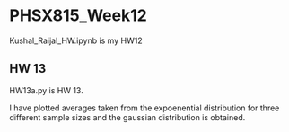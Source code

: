 # PHSX815_Week12

Kushal_Raijal_HW.ipynb is my HW12

## HW 13
HW13a.py is HW 13.

I have plotted averages taken from the expoenential distribution for three different sample sizes and the gaussian distribution is obtained.
